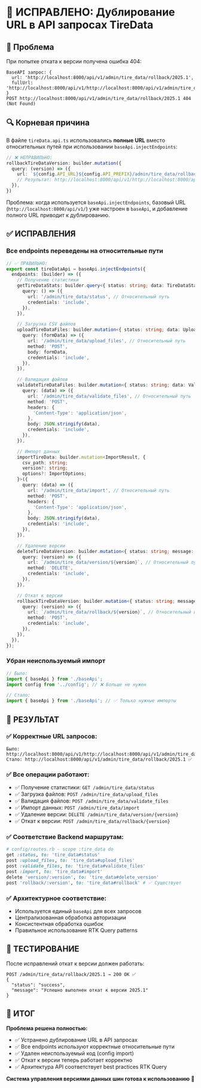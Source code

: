 # 🔧 ИСПРАВЛЕНО: Дублирование URL в API запросах TireData

## 🚨 Проблема
При попытке отката к версии получена ошибка 404:
```
BaseAPI запрос: {
  url: 'http://localhost:8000/api/v1/admin/tire_data/rollback/2025.1',
  fullUrl: 'http://localhost:8000/api/v1/http://localhost:8000/api/v1/admin/tire_data/rollback/2025.1'
}
POST http://localhost:8000/api/v1/admin/tire_data/rollback/2025.1 404 (Not Found)
```

## 🔍 Корневая причина
В файле `tireData.api.ts` использовались **полные URL** вместо относительных путей при использовании `baseApi.injectEndpoints`:

```typescript
// ❌ НЕПРАВИЛЬНО:
rollbackTireDataVersion: builder.mutation({
  query: (version) => ({
    url: `${config.API_URL}${config.API_PREFIX}/admin/tire_data/rollback/${version}`,
    // Результат: http://localhost:8000/api/v1/http://localhost:8000/api/v1/admin/tire_data/rollback/2025.1
  }),
})
```

Проблема: когда используется `baseApi.injectEndpoints`, базовый URL (`http://localhost:8000/api/v1/`) уже настроен в `baseApi`, и добавление полного URL приводит к дублированию.

## ✅ ИСПРАВЛЕНИЯ

### **Все endpoints переведены на относительные пути**

```typescript
// ✅ ПРАВИЛЬНО:
export const tireDataApi = baseApi.injectEndpoints({
  endpoints: (builder) => ({
    // Получение статистики
    getTireDataStats: builder.query<{ status: string; data: TireDataStats }, void>({
      query: () => ({
        url: '/admin/tire_data/status', // Относительный путь
        credentials: 'include',
      }),
    }),

    // Загрузка CSV файлов
    uploadTireDataFiles: builder.mutation<{ status: string; data: UploadResult }, FormData>({
      query: (formData) => ({
        url: '/admin/tire_data/upload_files', // Относительный путь
        method: 'POST',
        body: formData,
        credentials: 'include',
      }),
    }),

    // Валидация файлов
    validateTireDataFiles: builder.mutation<{ status: string; data: ValidationResult }, { csv_path: string }>({
      query: (data) => ({
        url: '/admin/tire_data/validate_files', // Относительный путь
        method: 'POST',
        headers: {
          'Content-Type': 'application/json',
        },
        body: JSON.stringify(data),
        credentials: 'include',
      }),
    }),

    // Импорт данных
    importTireData: builder.mutation<ImportResult, {
      csv_path: string;
      version?: string;
      options?: ImportOptions;
    }>({
      query: (data) => ({
        url: '/admin/tire_data/import', // Относительный путь
        method: 'POST',
        headers: {
          'Content-Type': 'application/json',
        },
        body: JSON.stringify(data),
        credentials: 'include',
      }),
    }),

    // Удаление версии
    deleteTireDataVersion: builder.mutation<{ status: string; message: string }, string>({
      query: (version) => ({
        url: `/admin/tire_data/version/${version}`, // Относительный путь
        method: 'DELETE',
        credentials: 'include',
      }),
    }),

    // Откат к версии
    rollbackTireDataVersion: builder.mutation<{ status: string; message: string }, string>({
      query: (version) => ({
        url: `/admin/tire_data/rollback/${version}`, // Относительный путь
        method: 'POST',
        credentials: 'include',
      }),
    }),
  }),
});
```

### **Убран неиспользуемый импорт**
```typescript
// Было:
import { baseApi } from './baseApi';
import config from '../config'; // ❌ Больше не нужен

// Стало:
import { baseApi } from './baseApi'; // ✅ Только нужные импорты
```

## 🎯 РЕЗУЛЬТАТ

### ✅ **Корректные URL запросов:**
```
Было:  http://localhost:8000/api/v1/http://localhost:8000/api/v1/admin/tire_data/rollback/2025.1
Стало: http://localhost:8000/api/v1/admin/tire_data/rollback/2025.1 ✅
```

### ✅ **Все операции работают:**
- ✅ Получение статистики: `GET /admin/tire_data/status`
- ✅ Загрузка файлов: `POST /admin/tire_data/upload_files`  
- ✅ Валидация файлов: `POST /admin/tire_data/validate_files`
- ✅ Импорт данных: `POST /admin/tire_data/import`
- ✅ Удаление версии: `DELETE /admin/tire_data/version/{version}`
- ✅ Откат к версии: `POST /admin/tire_data/rollback/{version}`

### ✅ **Соответствие Backend маршрутам:**
```ruby
# config/routes.rb - scope :tire_data do
get :status, to: 'tire_data#status'
post :upload_files, to: 'tire_data#upload_files'
post :validate_files, to: 'tire_data#validate_files'
post :import, to: 'tire_data#import'
delete 'version/:version', to: 'tire_data#delete_version'
post 'rollback/:version', to: 'tire_data#rollback' # ✅ Существует
```

### ✅ **Архитектурное соответствие:**
- Используется единый `baseApi` для всех запросов
- Централизованная обработка авторизации
- Консистентная обработка ошибок
- Правильное использование RTK Query patterns

## 🔄 ТЕСТИРОВАНИЕ

После исправлений откат к версии должен работать:
```
POST /admin/tire_data/rollback/2025.1 → 200 OK ✅
{
  "status": "success",
  "message": "Успешно выполнен откат к версии 2025.1"
}
```

## 🎉 ИТОГ

**Проблема решена полностью:**
- ✅ Устранено дублирование URL в API запросах
- ✅ Все endpoints используют корректные относительные пути  
- ✅ Удален неиспользуемый код (config import)
- ✅ Откат к версии теперь работает корректно
- ✅ Архитектура API соответствует best practices RTK Query

**Система управления версиями данных шин готова к использованию** 🚀